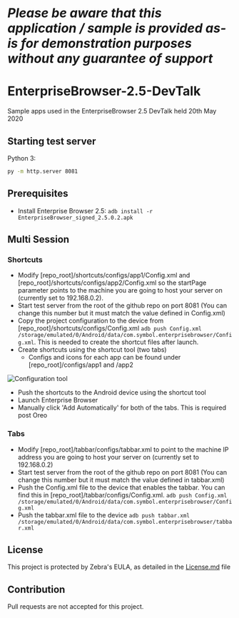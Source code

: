 *Please be aware that this application / sample is provided as-is for demonstration purposes without any guarantee of support*
=========================================================

# EnterpriseBrowser-2.5-DevTalk
Sample apps used in the EnterpriseBrowser 2.5 DevTalk held 20th May 2020

## Starting test server

Python 3:
```bash
py -m http.server 8081
```

## Prerequisites
* Install Enterprise Browser 2.5: `adb install -r EnterpriseBrowser_signed_2.5.0.2.apk`

## Multi Session

### Shortcuts
* Modify [repo_root]/shortcuts/configs/app1/Config.xml and [repo_root]/shortcuts/configs/app2/Config.xml so the startPage parameter points to the machine you are going to host your server on (currently set to 192.168.0.2).
* Start test server from the root of the github repo on port 8081 (You can change this number but it must match the value defined in Config.xml)
* Copy the project configuration to the device from [repo_root]/shortcuts/configs/Config.xml `adb push Config.xml /storage/emulated/0/Android/data/com.symbol.enterprisebrowser/Config.xml`.  This is needed to create the shortcut files after launch.
* Create shortcuts using the shortcut tool (two tabs)
  * Configs and icons for each app can be found under [repo_root]/configs/app1 and /app2

![Configuration tool](https://raw.githubusercontent.com/darryncampbell/EnterpriseBrowser-2.5-DevTalk/master/media/shortcut_creation.png)

* Push the shortcuts to the Android device using the shortcut tool
* Launch Enterprise Browser
* Manually click 'Add Automatically' for both of the tabs.  This is required post Oreo


### Tabs

* Modify [repo_root]/tabbar/configs/tabbar.xml to point to the machine IP address you are going to host your server on (currently set to 192.168.0.2)
* Start test server from the root of the github repo on port 8081 (You can change this number but it must match the value defined in tabbar.xml)
* Push the Config.xml file to the device that enables the tabbar.  You can find this in [repo_root]/tabbar/configs/Config.xml. `adb push Config.xml /storage/emulated/0/Android/data/com.symbol.enterprisebrowser/Config.xml`
* Push the tabbar.xml file to the device `adb push tabbar.xml /storage/emulated/0/Android/data/com.symbol.enterprisebrowser/tabbar.xml`

## License
This project is protected by Zebra's EULA, as detailed in the [License.md](./License.md) file

## Contribution
Pull requests are not accepted for this project.
